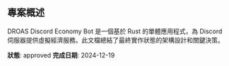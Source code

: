 ## 專案概述


DROAS Discord Economy Bot 是一個基於 Rust 的單體應用程式，為 Discord 伺服器提供虛擬經濟服務。此文檔總結了最終實作狀態的架構設計和關鍵決策。

**狀態**: approved
**完成日期**: 2024-12-19

